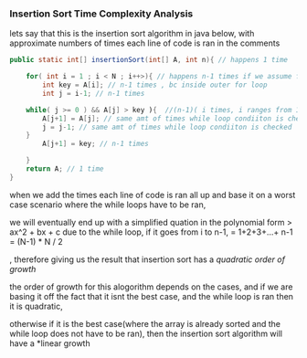 ### Insertion Sort Time Complexity Analysis

 lets say that this is the insertion sort algorithm in java below, with approximate numbers of times each line of code is ran in the comments

```java
public static int[] insertionSort(int[] A, int n){ // happens 1 time

    for( int i = 1 ; i < N ; i++>){ // happens n-1 times if we assume first element is sorted
        int key = A[i]; // n-1 times , bc inside outer for loop
        int j = i-1; // n-1 times

    while( j >= 0 ) && A[j] > key ){  //(n-1)( i times, i ranges from 1 to n-1) , sums to (N-1) * N / 2
        A[j+1] = A[j]; // same amt of times while loop condiiton is checked
        j = j-1; // same amt of times while loop condiiton is checked
    }
        A[j+1] = key; // n-1 times

    }
    return A; // 1 time
}
```

when we add the times each line of code is ran all up and base it on a worst case scenario where the while loops have to be ran, 

we will eventually end up with a simplified quation in the polynomial form > ax^2 + bx + c due to the while loop, if it goes from i to n-1, = 1+2+3+...+ n-1 = (N-1) * N / 2

, therefore giving us the result that insertion sort has a *quadratic order of growth*

the order of growth for this alogorithm depends on the cases, and if we are basing it off the fact that it isnt the best case, and the while loop is ran then it is quadratic, 

otherwise if it is the best case(where the array is already sorted and the while loop does not have to be ran), then the insertion sort algorithm will have a *linear growth


